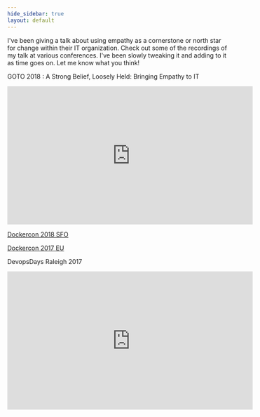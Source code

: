 ```yaml
---
hide_sidebar: true
layout: default
---
```


I've been giving a talk about using empathy as a cornerstone or north star for change within their IT organization. Check out some of the recordings of my talk at various conferences. I've been slowly tweaking it and adding to it as time goes on. Let me know what you think!

<!--more-->

GOTO 2018 : A Strong Belief, Loosely Held: Bringing Empathy to IT

<div class="text-center">
<iframe width="560" height="315" src="https://www.youtube.com/embed/Lyza-qtFtus" frameborder="0" allow="accelerometer; autoplay; encrypted-media; gyroscope; picture-in-picture" allowfullscreen></iframe>
</div>

[Dockercon 2018 SFO](https://dockercon2018.hubs.vidyard.com/watch/v785UAnfRXvkCuas9H53qH)


[Dockercon 2017 EU](https://dockercon.docker.com/watch/w1YVVuf2WnMqnhJBjH4t3J)

DevopsDays Raleigh 2017

<div class="text-center">
<iframe width="560" height="315" src="https://www.youtube.com/embed/uUjm361Pme8" frameborder="0" allow="accelerometer; autoplay; encrypted-media; gyroscope; picture-in-picture" allowfullscreen></iframe>
</div>
